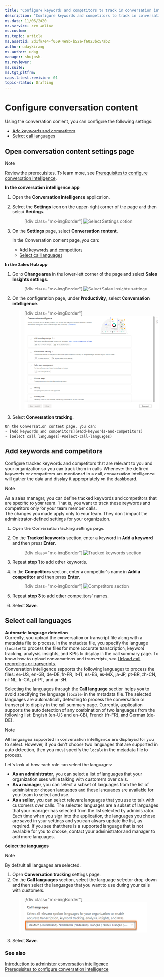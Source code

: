 ```yaml
---
title: "Configure keywords and competitors to track in conversation intelligence | MicrosoftDocs"
description: "Configure keywords and competitors to track in conversation intelligence"
ms.date: 11/06/2020
ms.service: crm-online
ms.custom: 
ms.topic: article
ms.assetid: 2d1fb7e4-f059-4e9b-b52e-f6023bc57ab2
author: udaykirang
ms.author: udag
manager: shujoshi
ms.reviewer: 
ms.suite: 
ms.tgt_pltfrm: 
caps.latest.revision: 01
topic-status: Drafting
---
```


# Configure conversation content   
Using the conversation content, you can configure the following settings:   
- [Add keywords and competitors](#add-keywords-and-competitors)  
- [Select call languages](#select-call-languages)

## Open conversation content settings page    
> [!NOTE]
> Review the prerequisites. To learn more, see [Prerequisites to configure conversation intelligence](prereq-sales-insights-app.md).    

**In the conversation intelligence app**   
1.	Open the **Conversation intelligence** application.  
2.	Select the **Settings** icon on the upper-right corner of the page and then select **Settings**.  
    > [!div class="mx-imgBorder"]
    > ![Select Settings option](media/si-app-admin-select-settings.png "Select Settings option")  
3.	On the **Settings** page, select **Conversation content**.  

    In the Conversation content page, you can:   
    - [Add keywords and competitors](#add-keywords-and-competitors)  
    - [Select call languages](#select-call-languages)

**In the Sales Hub app**  
1.	Go to **Change area** in the lower-left corner of the page and select **Sales Insights settings**.  
    > [!div class="mx-imgBorder"]
    > ![Select Sales Insights settings](media/si-admin-change-area-sales-insights-settings.png "Select Sales Insights settings")  
    
2.	On the configuration page, under **Productivity**, select **Conversation intelligence**.  
    > [!div class="mx-imgBorder"]
    > ![Conversation intelligence configuration page](media/ci-admin-config-page.png "Conversation intelligence configuration page")
    
3.	Select **Conversation tracking**.  


<!-- Below, should it be "Conversation tracking" page? -->

    On the Conversation content page, you can:   
    - [Add keywords and competitors](#add-keywords-and-competitors)  
    - [Select call languages](#select-call-languages)

## Add keywords and competitors    
Configure tracked keywords and competitors that are relevant to you and your organization so you can track them in calls. Whenever the defined keywords or competitors are mentioned in a call, conversation intelligence will gather the data and display it appropriately on the dashboard.  

> [!NOTE]
> As a sales manager, you can define tracked keywords and competitors that are specific to your team. That is, you want to track these keywords and competitors only for your team member calls. <br/>
> The changes you made apply only to your team. They don't impact the administrator-defined settings for your organization.    

1. Open the Conversation tacking settings page.	
2. On the **Tracked keywords** section, enter a keyword in **Add a keyword** and then press **Enter**.  

    > [!div class="mx-imgBorder"]
    > ![Tracked keywords section](media/si-app-admin-enter-tracked-keywords.png "Tracked keywords section")  
    
3.	Repeat **step 1** to add other keywords.  
4.	In the **Competitors** section, enter a competitor's name in **Add a competitor** and then press **Enter**.  

    > [!div class="mx-imgBorder"]
    > ![Competitors section](media/si-app-admin-enter-competitors.png "Competitors section")  
    
5.	Repeat **step 3** to add other competitors' names.  
6.	Select **Save**.

## Select call languages  
**Automatic language detection**    
Currently, you upload the conversation or transcript file along with a metadata file to process. In the metadata file, you specify the language (`locale`) to process the files for more accurate transcription, keyword tracking, analysis, insights, and KPIs to display in the call summary page. To know how to upload conversations and transcripts, see [Upload call recordings or transcripts](configure-conversation-intelligence-call-data.md#upload-call-recordings-or-transcripts).   
Conversation intelligence supports the following languages to process the files: en-US, en-GB, de-DE, fr-FR, it-IT, es-ES, es-MX, ja-JP, pt-BR, zh-CN, nl-NL, fr-CA, pt-PT, and ar-BH.

Selecting the languages through the **Call language** section helps you to avoid specifying the language (`locale`) in the metadata file. The selected languages are automatically detecting to process the conversation or transcript to display in the call summary page. Currently, application supports the auto detection of any combination of two languages from the following list: English (en-US and en-GB), French (fr-FR), and German (de-DE).     
>[!NOTE]
>All languages supported in conversation intelligence are displayed for you to select. However, if you don't choose two languages that are supported in auto detection, then you must specify the `locale` in the metadata file to process. 

Let's look at how each role can select the languages:  
- **As an administrator**, you can select a list of languages that your organization uses while talking with customers over calls.      
- **As a manager**, you can select a subset of languages from the list of administrator chosen languages and these languages are available for your team to select and use.      
- **As a seller**, you can select relevant languages that you use to talk with customers over calls. The selected languages are a subset of languages that your manager has selected from the list selected by administrator. Each time when you sign into the application, the languages you chose are saved in your settings and you can always update the list, as required. If you see that there is a supported language that is not available for you to choose, contact your administrator and manager to add more languages.     

**Select the languages**   
>[!NOTE]
>By default all languages are selected.   
1. Open **Conversation tracking** settings page.	
2. On the **Call languages** section, select the language selector drop-down and then select the languages that you want to use during your calls with customers.   
    > [!div class="mx-imgBorder"]
    > ![Select call languages](media/ci-admin-select-call-language.png "Select call languages")   
3.	Select **Save**.

### See also

[Introduction to administer conversation intelligence](intro-admin-guide-sales-insights-app.md)   
[Prerequisites to configure conversation intelligence](prereq-sales-insights-app.md)
